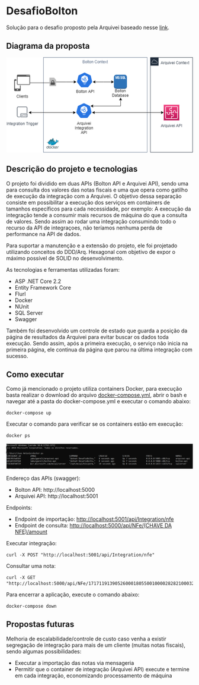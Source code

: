 
# DesafioBolton
Solução para o desafio proposto pela Arquivei baseado nesse [link](https://public.3.basecamp.com/p/9wuA4g7RB79CBJkjvCzdKNFS).

## Diagrama da proposta
![Diagrama do projeto](img/projeto.png)

## Descrição do projeto e tecnologias

O projeto foi dividido em duas APIs (Bolton API e Arquivei API), sendo uma para consulta dos valores das notas fiscais e uma que opera como gatilho de execução da integração com a Arquivei. O objetivo dessa separação consiste em possibilitar a execução dos serviços em containers de tamanhos específicos para cada necessidade, por exemplo: A execução da integração tende a consumir mais recursos de máquina do que a consulta de valores. Sendo assim ao rodar uma integração consumindo todo o recurso da API de integraçoes, não teríamos nenhuma perda de performance na API de dados.

Para suportar a manutenção e a extensão do projeto, ele foi projetado utilizando conceitos do DDD/Arq. Hexagonal com objetivo de expor o máximo possível de SOLID no desenvolvimento.

As tecnologias e ferramentas utilizadas foram:
- ASP .NET Core 2.2
- Entity Framework Core
- Flurl
- Docker
- NUnit
- SQL Server
- Swagger

Também foi desenvolvido um controle de estado que guarda a posição da página de resultados da Arquivei para evitar buscar os dados toda execução. Sendo assim, após a primeira execução, o serviço não inicia na primeira página, ele continua da página que parou na última integração com sucesso.

## Como executar

Como já mencionado o projeto utiliza containers Docker, para execução basta realizar o download do arquivo [docker-compose.yml](docker-compose.yml), abrir o bash e navegar até a pasta do docker-compose.yml e executar o comando abaixo:

    docker-compose up

Executar o comando para verificar se os containers estão em execução:

    docker ps

![Containeres executando](img/docker-ps.png)


Endereço das APIs (swagger):
- Bolton API: http://localhost:5000
- Arquivei API: http://localhost:5001

Endpoints:
- Endpoint de importação: [http://localhost:5001/api/Integration/nfe](http://localhost:5001/api/Integration/nfe)
- Endpoint de consulta: [http://localhost:5000/api/NFe/(CHAVE DA NFE)/amount](http://localhost:5000/api/NFe/%28CHAVE%20DA%20NFE%29/amount)

Executar integração:

    curl -X POST "http://localhost:5001/api/Integration/nfe"

Consultar uma nota:

    curl -X GET "http://localhost:5000/api/NFe/17171191390526000180550010000282821000324478/amount"

Para encerrar a aplicação, execute o comando abaixo:

    docker-compose down


## Propostas futuras

Melhoria de escalabilidade/controle de custo caso venha a existir segregação de integração para mais de um cliente (muitas notas fiscais), sendo algumas possibilidades:
- Executar a importação das notas via mensageria
- Permitir que o container de integração (Arquivei API) execute e termine em cada integração, economizando processamento de máquina

